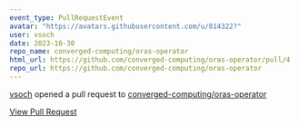```yaml
---
event_type: PullRequestEvent
avatar: "https://avatars.githubusercontent.com/u/814322?"
user: vsoch
date: 2023-10-30
repo_name: converged-computing/oras-operator
html_url: https://github.com/converged-computing/oras-operator/pull/4
repo_url: https://github.com/converged-computing/oras-operator
---
```


<a href='https://github.com/vsoch' target='_blank'>vsoch</a> opened a pull request to <a href='https://github.com/converged-computing/oras-operator' target='_blank'>converged-computing/oras-operator</a>

<a href='https://github.com/converged-computing/oras-operator/pull/4' target='_blank'>View Pull Request</a>